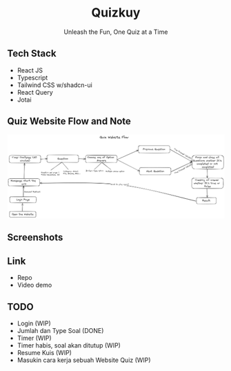<div align="center">
  <h1>Quizkuy</h1>
  <p>Unleash the Fun, One Quiz at a Time</p>
</div>

## Tech Stack

- React JS
- Typescript
- Tailwind CSS w/shadcn-ui
- React Query
- Jotai

## Quiz Website Flow and Note

![Flow](public/docs/flow-quiz-app.png)

## Screenshots

## Link

- Repo
- Video demo

## TODO

- Login (WIP)
- Jumlah dan Type Soal (DONE)
- Timer (WIP)
- Timer habis, soal akan ditutup (WIP)
- Resume Kuis (WIP)
- Masukin cara kerja sebuah Website Quiz (WIP)
